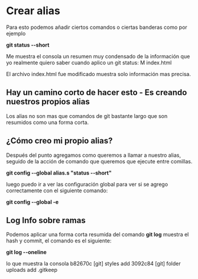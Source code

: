 # Crear alias

Para esto podemos añadir ciertos comandos o ciertas banderas como por ejemplo

**git status --short**

Me muestra el consola un resumen muy condensado de la información que yo realmente quiero
saber cuando aplico un git status:
M index.html

El archivo index.html fue modificado muestra solo información mas precisa.

## Hay un camino corto de hacer esto - Es creando nuestros propios alias

Los alias no son mas que comandos de git bastante largo que son resumidos como
una forma corta.

## ¿Cómo creo mi propio alias?

Después del punto agregamos como queremos a llamar a nuestro alias, seguido de la
acción de comando que queremos que ejecute entre comillas.

**git config --global alias.s "status --short"**

luego puedo ir a ver las configuración global para ver si se agrego correctamente con el
siguiente comando:

**git config --global -e**

## Log Info sobre ramas

Podemos aplicar una forma corta resumida del comando **git log** muestra el hash
y commit, el comando es el siguiente:

**git log --oneline**

lo que muestra la consola
b82670c [git] styles add
3092c84 [git] folder uploads add .gitkeep
